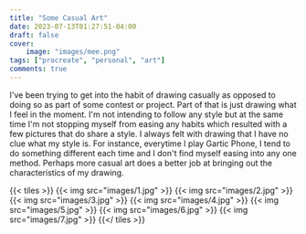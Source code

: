 ```yaml
---
title: "Some Casual Art"
date: 2023-07-13T01:27:51-04:00
draft: false
cover:
    image: "images/mee.png"
tags: ["procreate", "personal", "art"]
comments: true
---
```


I've been trying to get into the habit of drawing casually as opposed to doing so as part of some contest or project. Part of that is just drawing what I feel in the moment. I'm not intending to follow any style but at the same time I'm not stopping myself from easing any habits which resulted with a few pictures that do share a style. I always felt with drawing that I have no clue what my style is. For instance, everytime I play Gartic Phone, I tend to do something different each time and I don't find myself easing into any one method. Perhaps more casual art does a better job at bringing out the characteristics of my drawing.

{{< tiles >}}
    {{< img src="images/1.jpg" >}}
    {{< img src="images/2.jpg" >}}
    {{< img src="images/3.jpg" >}}
    {{< img src="images/4.jpg" >}}
    {{< img src="images/5.jpg" >}}
    {{< img src="images/6.jpg" >}}
    {{< img src="images/7.jpg" >}}
{{</ tiles >}}
